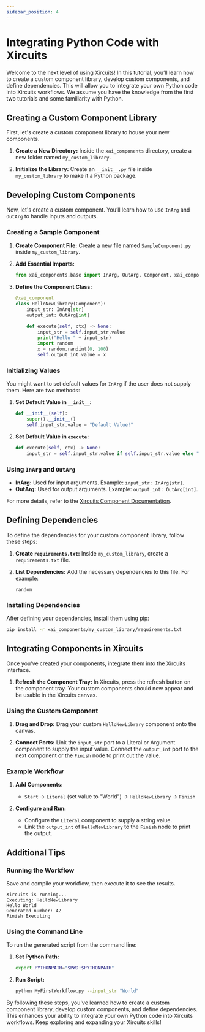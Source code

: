```yaml
---
sidebar_position: 4
---
```


# Integrating Python Code with Xircuits

Welcome to the next level of using Xircuits! In this tutorial, you’ll learn how to create a custom component library, develop custom components, and define dependencies. This will allow you to integrate your own Python code into Xircuits workflows. We assume you have the knowledge from the first two tutorials and some familiarity with Python.

## Creating a Custom Component Library

First, let's create a custom component library to house your new components.

1. **Create a New Directory:** Inside the `xai_components` directory, create a new folder named `my_custom_library`.

2. **Initialize the Library:** Create an `__init__.py` file inside `my_custom_library` to make it a Python package.

## Developing Custom Components

Now, let's create a custom component. You’ll learn how to use `InArg` and `OutArg` to handle inputs and outputs.

### Creating a Sample Component

1. **Create Component File:** Create a new file named `SampleComponent.py` inside `my_custom_library`.

2. **Add Essential Imports:**

    ```python
    from xai_components.base import InArg, OutArg, Component, xai_component
    ```

3. **Define the Component Class:**

    ```python
    @xai_component
    class HelloNewLibrary(Component):
        input_str: InArg[str]
        output_int: OutArg[int]

        def execute(self, ctx) -> None:
            input_str = self.input_str.value
            print("Hello " + input_str)
            import random
            x = random.randint(0, 100)
            self.output_int.value = x
    ```

### Initializing Values

You might want to set default values for `InArg` if the user does not supply them. Here are two methods:

1. **Set Default Value in `__init__`:**

    ```python
    def __init__(self):
        super().__init__()
        self.input_str.value = "Default Value!"
    ```

2. **Set Default Value in `execute`:**

    ```python
    def execute(self, ctx) -> None:
        input_str = self.input_str.value if self.input_str.value else "Default Value!"
    ```

### Using `InArg` and `OutArg`

- **InArg:** Used for input arguments. Example: `input_str: InArg[str]`.
- **OutArg:** Used for output arguments. Example: `output_int: OutArg[int]`.

For more details, refer to the [Xircuits Component Documentation](https://docs.xircuits.io/component-docs).

## Defining Dependencies

To define the dependencies for your custom component library, follow these steps:

1. **Create `requirements.txt`:** Inside `my_custom_library`, create a `requirements.txt` file.

2. **List Dependencies:** Add the necessary dependencies to this file. For example:

    ```
    random
    ```

### Installing Dependencies

After defining your dependencies, install them using pip:

```bash
pip install -r xai_components/my_custom_library/requirements.txt
```

## Integrating Components in Xircuits

Once you've created your components, integrate them into the Xircuits interface.

1. **Refresh the Component Tray:** In Xircuits, press the refresh button on the component tray. Your custom components should now appear and be usable in the Xircuits canvas.

### Using the Custom Component

1. **Drag and Drop:** Drag your custom `HelloNewLibrary` component onto the canvas.

2. **Connect Ports:** Link the `input_str` port to a Literal or Argument component to supply the input value. Connect the `output_int` port to the next component or the `Finish` node to print out the value.

### Example Workflow

1. **Add Components:**
    - `Start` -> `Literal` (set value to "World") -> `HelloNewLibrary` -> `Finish`

2. **Configure and Run:**
    - Configure the `Literal` component to supply a string value.
    - Link the `output_int` of `HelloNewLibrary` to the `Finish` node to print the output.

## Additional Tips

### Running the Workflow

Save and compile your workflow, then execute it to see the results.

```plaintext
Xircuits is running...
Executing: HelloNewLibrary
Hello World
Generated number: 42
Finish Executing
```

### Using the Command Line

To run the generated script from the command line:

1. **Set Python Path:**

    ```bash
    export PYTHONPATH="$PWD:$PYTHONPATH"
    ```

2. **Run Script:**

    ```bash
    python MyFirstWorkflow.py --input_str "World"
    ```

By following these steps, you've learned how to create a custom component library, develop custom components, and define dependencies. This enhances your ability to integrate your own Python code into Xircuits workflows. Keep exploring and expanding your Xircuits skills!
